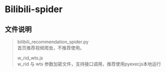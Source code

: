 # Bilibili-spider
## 文件说明
> bilibili_recommendation_spider.py  
> 首页推荐视频爬虫，不推荐使用。  
> 
> w_rid_wts.js  
> w_rid 与 wts 参数加密文件，支持接口调用，推荐使用pyexecjs本地运行